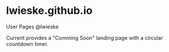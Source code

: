 # lwieske.github.io
User Pages @lwieske

Current provides a "Comming Soon" landing page with a circular countdown timer.
